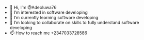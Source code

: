 - 👋 Hi, I’m @Adeoluwa76
- 👀 I’m interested in software developing 
- 🌱 I’m currently learning software developing 
- 💞️ I’m looking to collaborate on skills to fully understand software developing 
- 📫 How to reach me +2347033728586

<!---
Adeoluwa76/Adeoluwa76 is a ✨ special ✨ repository because its `README.md` (this file) appears on your GitHub profile.
You can click the Preview link to take a look at your changes.
--->
